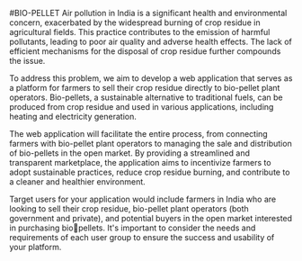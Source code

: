 #BIO-PELLET
Air pollution in India is a significant health and environmental 
concern, exacerbated by the widespread burning of crop 
residue in agricultural fields. This practice contributes to the 
emission of harmful pollutants, leading to poor air quality and 
adverse health effects. The lack of efficient mechanisms for the 
disposal of crop residue further compounds the issue.

To address this problem, we aim to develop a web application that serves as a 
platform for farmers to sell their crop residue directly to bio-pellet plant operators. 
Bio-pellets, a sustainable alternative to traditional fuels, can be produced from 
crop residue and used in various applications, including heating and electricity 
generation.

The web application will facilitate the entire process, from 
connecting farmers with bio-pellet plant operators to managing 
the sale and distribution of bio-pellets in the open market. By 
providing a streamlined and transparent marketplace, the 
application aims to incentivize farmers to adopt sustainable 
practices, reduce crop residue burning, and contribute to a cleaner 
and healthier environment.

Target users for your application would include farmers in 
India who are looking to sell their crop residue, bio-pellet 
plant operators (both government and private), and potential 
buyers in the open market interested in purchasing biopellets. It's important to consider the needs and requirements 
of each user group to ensure the success and usability of 
your platform.

